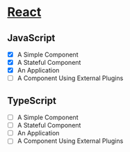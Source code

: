 # [React](https://reactjs.org/)

## JavaScript

 * [X] A Simple Component
 * [X] A Stateful Component
 * [X] An Application
 * [ ] A Component Using External Plugins

## TypeScript

 * [ ] A Simple Component
 * [ ] A Stateful Component
 * [ ] An Application
 * [ ] A Component Using External Plugins
